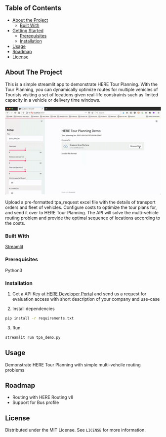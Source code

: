 
<!-- TABLE OF CONTENTS -->
## Table of Contents

* [About the Project](#about-the-project)
  * [Built With](#built-with)
* [Getting Started](#getting-started)
  * [Prerequisites](#prerequisites)
  * [Installation](#installation)
* [Usage](#usage)
* [Roadmap](#roadmap)
* [License](#license)



<!-- ABOUT THE PROJECT -->
## About The Project
This is a simple streamlit app to demonstrate HERE Tour Planning. With the Tour Planning, you can dynamically optimize routes for multiple vehicles of Tourists visiting a set of locations given real-life constraints such as limited capacity in a vehicle or delivery time windows.

![Product Name Screen Shot](here_tpa_demo.gif)

Upload a pre-formatted tpa_request excel file with the details of transport orders and fleet of vehicles. Configure costs to optimize the tour plans for, and send it over to HERE Tour Planning. The API will solve the multi-vehicle routing problem and provide the optimal sequence of locations according to the costs.


### Built With
[Streamlit](https://streamlit.io/)

<!-- GETTING STARTED -->

### Prerequisites
Python3

### Installation
1. Get a API Key at [HERE Developer Portal](https://developer.here.com) and send us a request for evaluation access with short description of your company and use-case

2. Install dependencies
```sh
pip install -r requirements.txt
```
3. Run
```sh
streamlit run tpa_demo.py
```

<!-- USAGE EXAMPLES -->
## Usage
Demonstrate HERE Tour Planning with simple multi-vehcile routing problems

<!-- ROADMAP -->
## Roadmap
- Routing with HERE Routing v8
- Support for Bus profile




<!-- LICENSE -->
## License
Distributed under the MIT License. See `LICENSE` for more information.




<!-- MARKDOWN LINKS & IMAGES -->
[product-screenshot]: streamlit-fundamentals_app-2021-05-11-10-05-53.gif
